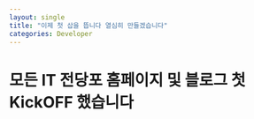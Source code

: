 ```yaml
---
layout: single
title: "이제 첫 삽을 뜹니다 열심히 만들겠습니다"
categories: Developer
---
```


# 모든 IT 전당포 홈페이지 및 블로그 첫 KickOFF 했습니다

